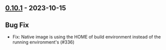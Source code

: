 ## [0.10.1](https://github.com/kevin-lee/jdk-sym-link/issues?utf8=%E2%9C%93&q=is%3Aissue+is%3Aclosed+milestone%3Amilestone15) - 2023-10-15

## Bug Fix
* Fix: Native image is using the HOME of build environment instead of the running environment's (#336)
